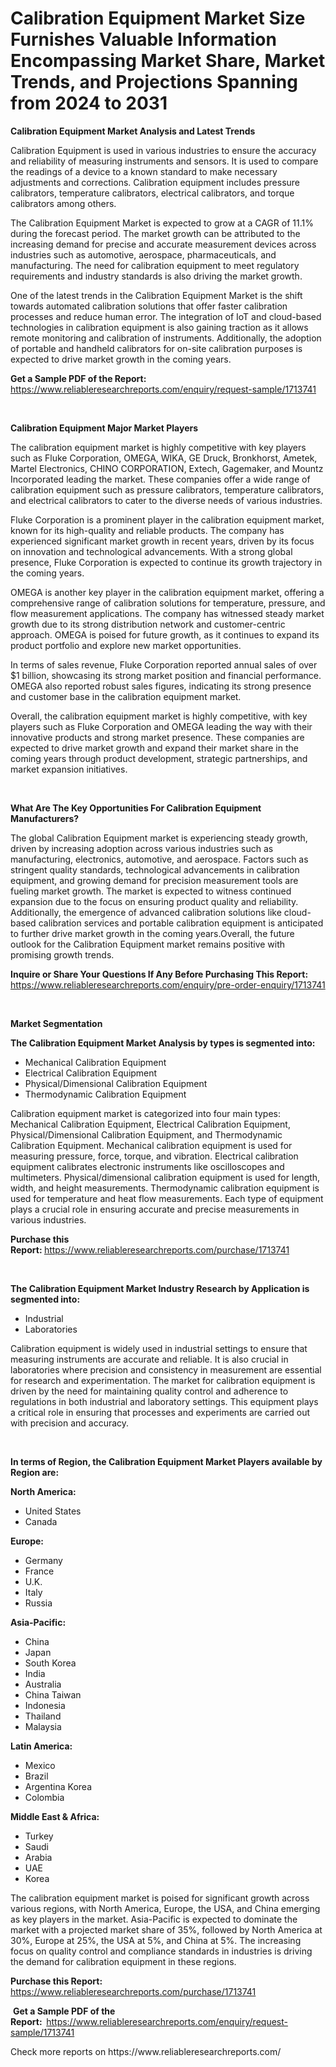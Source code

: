 <p><h1>Calibration Equipment Market Size Furnishes Valuable Information Encompassing Market Share, Market Trends, and Projections Spanning from 2024 to 2031</h1></p><p><strong>Calibration Equipment Market Analysis and Latest Trends</strong></p>
<p><p>Calibration Equipment is used in various industries to ensure the accuracy and reliability of measuring instruments and sensors. It is used to compare the readings of a device to a known standard to make necessary adjustments and corrections. Calibration equipment includes pressure calibrators, temperature calibrators, electrical calibrators, and torque calibrators among others.</p><p>The Calibration Equipment Market is expected to grow at a CAGR of 11.1% during the forecast period. The market growth can be attributed to the increasing demand for precise and accurate measurement devices across industries such as automotive, aerospace, pharmaceuticals, and manufacturing. The need for calibration equipment to meet regulatory requirements and industry standards is also driving the market growth.</p><p>One of the latest trends in the Calibration Equipment Market is the shift towards automated calibration solutions that offer faster calibration processes and reduce human error. The integration of IoT and cloud-based technologies in calibration equipment is also gaining traction as it allows remote monitoring and calibration of instruments. Additionally, the adoption of portable and handheld calibrators for on-site calibration purposes is expected to drive market growth in the coming years.</p></p>
<p><strong>Get a Sample PDF of the Report:&nbsp;</strong> <a href="https://www.reliableresearchreports.com/enquiry/request-sample/1713741">https://www.reliableresearchreports.com/enquiry/request-sample/1713741</a></p>
<p>&nbsp;</p>
<p><strong>Calibration Equipment Major Market Players</strong></p>
<p><p>The calibration equipment market is highly competitive with key players such as Fluke Corporation, OMEGA, WIKA, GE Druck, Bronkhorst, Ametek, Martel Electronics, CHINO CORPORATION, Extech, Gagemaker, and Mountz Incorporated leading the market. These companies offer a wide range of calibration equipment such as pressure calibrators, temperature calibrators, and electrical calibrators to cater to the diverse needs of various industries.</p><p>Fluke Corporation is a prominent player in the calibration equipment market, known for its high-quality and reliable products. The company has experienced significant market growth in recent years, driven by its focus on innovation and technological advancements. With a strong global presence, Fluke Corporation is expected to continue its growth trajectory in the coming years.</p><p>OMEGA is another key player in the calibration equipment market, offering a comprehensive range of calibration solutions for temperature, pressure, and flow measurement applications. The company has witnessed steady market growth due to its strong distribution network and customer-centric approach. OMEGA is poised for future growth, as it continues to expand its product portfolio and explore new market opportunities.</p><p>In terms of sales revenue, Fluke Corporation reported annual sales of over $1 billion, showcasing its strong market position and financial performance. OMEGA also reported robust sales figures, indicating its strong presence and customer base in the calibration equipment market.</p><p>Overall, the calibration equipment market is highly competitive, with key players such as Fluke Corporation and OMEGA leading the way with their innovative products and strong market presence. These companies are expected to drive market growth and expand their market share in the coming years through product development, strategic partnerships, and market expansion initiatives.</p></p>
<p>&nbsp;</p>
<p><strong>What Are The Key Opportunities For Calibration Equipment Manufacturers?</strong></p>
<p><p>The global Calibration Equipment market is experiencing steady growth, driven by increasing adoption across various industries such as manufacturing, electronics, automotive, and aerospace. Factors such as stringent quality standards, technological advancements in calibration equipment, and growing demand for precision measurement tools are fueling market growth. The market is expected to witness continued expansion due to the focus on ensuring product quality and reliability. Additionally, the emergence of advanced calibration solutions like cloud-based calibration services and portable calibration equipment is anticipated to further drive market growth in the coming years.Overall, the future outlook for the Calibration Equipment market remains positive with promising growth trends.</p></p>
<p><strong>Inquire or Share Your Questions If Any Before Purchasing This Report:</strong> <a href="https://www.reliableresearchreports.com/enquiry/pre-order-enquiry/1713741">https://www.reliableresearchreports.com/enquiry/pre-order-enquiry/1713741</a></p>
<p>&nbsp;</p>
<p><strong>Market Segmentation</strong></p>
<p><strong>The Calibration Equipment Market Analysis by types is segmented into:</strong></p>
<p><ul><li>Mechanical Calibration Equipment</li><li>Electrical Calibration Equipment</li><li>Physical/Dimensional Calibration Equipment</li><li>Thermodynamic Calibration Equipment</li></ul></p>
<p><p>Calibration equipment market is categorized into four main types: Mechanical Calibration Equipment, Electrical Calibration Equipment, Physical/Dimensional Calibration Equipment, and Thermodynamic Calibration Equipment. Mechanical calibration equipment is used for measuring pressure, force, torque, and vibration. Electrical calibration equipment calibrates electronic instruments like oscilloscopes and multimeters. Physical/dimensional calibration equipment is used for length, width, and height measurements. Thermodynamic calibration equipment is used for temperature and heat flow measurements. Each type of equipment plays a crucial role in ensuring accurate and precise measurements in various industries.</p></p>
<p><strong>Purchase this Report:&nbsp;</strong><a href="https://www.reliableresearchreports.com/purchase/1713741">https://www.reliableresearchreports.com/purchase/1713741</a></p>
<p>&nbsp;</p>
<p><strong>The Calibration Equipment Market Industry Research by Application is segmented into:</strong></p>
<p><ul><li>Industrial</li><li>Laboratories</li></ul></p>
<p><p>Calibration equipment is widely used in industrial settings to ensure that measuring instruments are accurate and reliable. It is also crucial in laboratories where precision and consistency in measurement are essential for research and experimentation. The market for calibration equipment is driven by the need for maintaining quality control and adherence to regulations in both industrial and laboratory settings. This equipment plays a critical role in ensuring that processes and experiments are carried out with precision and accuracy.</p></p>
<p>&nbsp;</p>
<p><strong>In terms of Region, the Calibration Equipment Market Players available by Region are:</strong></p>
<p>
    <p> <strong> North America: </strong>
        <ul>
            <li>United States</li>
            <li>Canada</li>
        </ul>
        </p> 
    <p> <strong> Europe: </strong>
        <ul>
            <li>Germany</li>
            <li>France</li>
            <li>U.K.</li>
            <li>Italy</li>
            <li>Russia</li>
        </ul>
        </p> 
    <p> <strong> Asia-Pacific: </strong>
        <ul>
            <li>China</li>
            <li>Japan</li>
            <li>South Korea</li>
            <li>India</li>
            <li>Australia</li>
            <li>China Taiwan</li>
            <li>Indonesia</li>
            <li>Thailand</li>
            <li>Malaysia</li>
        </ul>
        </p> 
    <p> <strong> Latin America: </strong>
        <ul>
            <li>Mexico</li>
            <li>Brazil</li>
            <li>Argentina Korea</li>
            <li>Colombia</li>
        </ul>
        </p> 
    <p> <strong> Middle East & Africa: </strong>
        <ul>
            <li>Turkey</li>
            <li>Saudi</li>
            <li>Arabia</li>
            <li>UAE</li>
            <li>Korea</li>
        </ul>
    </p>
    </p>
<p><p>The calibration equipment market is poised for significant growth across various regions, with North America, Europe, the USA, and China emerging as key players in the market. Asia-Pacific is expected to dominate the market with a projected market share of 35%, followed by North America at 30%, Europe at 25%, the USA at 5%, and China at 5%. The increasing focus on quality control and compliance standards in industries is driving the demand for calibration equipment in these regions.</p></p>
<p><strong>Purchase this Report: </strong><a href="https://www.reliableresearchreports.com/purchase/1713741">https://www.reliableresearchreports.com/purchase/1713741</a></p>
<p>&nbsp;<strong>Get a Sample PDF of the Report:&nbsp;&nbsp;</strong><a href="https://www.reliableresearchreports.com/enquiry/request-sample/1713741">https://www.reliableresearchreports.com/enquiry/request-sample/1713741</a></p>
<p><strong></strong></p>
<p>Check more reports on https://www.reliableresearchreports.com/</p>